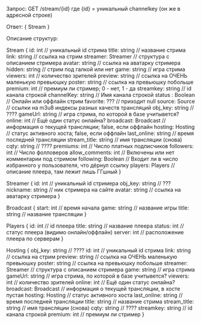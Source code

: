 Запрос: 
GET /stream/{id}
где {id} = уникальный channelkey (он же в адресной строке)

Ответ:
{ Stream }

Описание структур:

Stream {
 id: int // уникальный id стрима
 title: string // название стрима
 link: string // ссылка на стрим
 streamer: Streamer // структура с описанием стримера
 avatar: string // ссылка на аватарку стримера
 hidden: string // стрим под галкой или нет
 game: string // игра стрима 
 viewers: int // количество зрителей
 preview: string // ссылка на ОЧЕНЬ маленькую превьюшку
 poster: string // ссылка на превьюшку побольше 
 premium: int // премиум ли стример; 0 - нет, 1 - да
 streamkey: string // id канала строкой
 channelKey: string // Имя канала строкой 
 status : Boolean // Онлайн или оффлайн стрим 
 favorite: ??? // приходит null 
 source: Source // ссылки на m3u8 индексы разных качеств трансляций 
 obj_key: string // ????
 gameUrl: string // игра стрима, по которой в базе учитывется? 
 online: int // Ещё один статус онлайна? 
 broadcast: Broadcast // информация о текущей трансляции; false, если оффлайн
 hosting: Hosting // статус активного хоста; false, если оффлайн 
 last_online: string // время последней трансляции 
 stream_title: string // имя трансляции (снова)
 cqty: string // ????
 premiums: int // Число платных подписчиков 
 followers: int // Число фолловеров 
 allow_comments: int // Включены или нет комментарии под стримом
 following: Boolean // Входит ли в число избранного у пользователя, что дёрнул ссылку
 players: Players // описание плеера, там лежит лишь ГГшный 
}

Streamer {
  id: int // уникальный id стримера
  obj_key: string // ???
  nickname: string // ник стримера на сайте 
  avatar: string // ссылка на аватарку стримера 
}

Broadcast {
  start: int // время начала 
  game: string // название игры 
  title: string // название трансляции
}

Players {
  id: int // id плеера 
  title: string // название плеера 
  status: int // статус плеера (видимо онлайн/оффлайн)
  server: int // расположение плеера по серверам
}

Hosting {
  obj_key: string // ????
  id: int // уникальный id стрима
  link: string // ссылка на стрим
  preview: string // ссылка на ОЧЕНЬ маленькую превьюшку
  poster: string // ссылка на превьюшку побольше 
  streamer: Streamer // структура с описанием стримера
  game: string // игра стрима 
  gameUrl: string // игра стрима, по которой в базе учитывется? 
  viewers: int // количество зрителей
  online: int // Ещё один статус онлайна?
  broadcast: Broadcast // информация о текущей трансляции, в хосте пустая 
  hosting: Hosting // статус активного хоста
  last_online: string // время последней трансляции 
  title: string // название стрима
  stream_title: string // имя трансляции (снова)
  cqty: string // ????
  streamkey: string // id канала строкой
  premium: int // премиум ли стример 
}